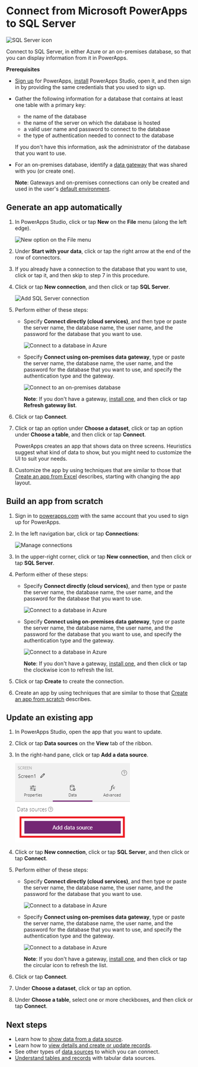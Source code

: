 <properties
	pageTitle="Overview of the SQL Server connection | Microsoft PowerApps"
	description="Step-by-step instructions for how to connect to Azure SQL or an on-premises SQL Server database"
	services=""
	suite="powerapps"
	documentationCenter="" 	
	authors="archnair"
	manager="anneta"
	editor=""
	tags="" />

<tags
ms.service="powerapps"
ms.devlang="na"
ms.topic="article"
ms.tgt_pltfrm="na"
ms.workload="na"
ms.date="07/12/2016"
ms.author="archanan"/>

# Connect from Microsoft PowerApps to SQL Server #

![SQL Server icon](./media/connection-azure-sqldatabase/sqlicon.png)

Connect to SQL Server, in either Azure or an on-premises database, so that you can display information from it in PowerApps.

**Prerequisites**

- [Sign up](signup-for-powerapps.md) for PowerApps, [install](http://aka.ms/powerappsinstall) PowerApps Studio, open it, and then sign in by providing the same credentials that you used to sign up.
- Gather the following information for a database that contains at least one table with a primary key:

	- the name of the database
	- the name of the server on which the database is hosted
	- a valid user name and password to connect to the database
	- the type of authentication needed to connect to the database

	If you don't have this information, ask the administrator of the database that you want to use.
- For an on-premises database, identify a [data gateway](gateway-management.md) that was shared with you (or create one).

	**Note**: Gateways and on-premises connections can only be created and used in the user's [default environment](working-with-environments.md).

## Generate an app automatically ##
1. In PowerApps Studio, click or tap **New** on the **File** menu (along the left edge).

	![New option on the File menu](./media/connection-azure-sqldatabase/file-new.png)

1. Under **Start with your data**, click or tap the right arrow at the end of the row of connectors.

1. If you already have a connection to the database that you want to use, click or tap it, and then skip to step 7 in this procedure.

1. Click or tap **New connection**, and then click or tap **SQL Server**.

	![Add SQL Server connection](./media/connection-azure-sqldatabase/add-sql-connection.png)

1. Perform either of these steps:

	- Specify **Connect directly (cloud services)**, and then type or paste the server name, the database name, the user name, and the password for the database that you want to use.

		![Connect to a database in Azure](./media/connection-azure-sqldatabase/connect-azure.png)

	- Specify **Connect using on-premises data gateway**, type or paste the server name, the database name, the user name, and the password for the database that you want to use, and specify the authentication type and the gateway.

		![Connect to an on-premises database](./media/connection-azure-sqldatabase/connect-onprem.png)

		**Note**: If you don't have a gateway, [install one](gateway-reference.md), and then click or tap **Refresh gateway list**.

1. Click or tap **Connect**.

1. Click or tap an option under **Choose a dataset**, click or tap an option under **Choose a table**, and then click or tap **Connect**.

	PowerApps creates an app that shows data on three screens. Heuristics suggest what kind of data to show, but you might need to customize the UI to suit your needs.

1. Customize the app by using techniques that are similar to those that [Create an app from Excel](get-started-create-from-data.md) describes, starting with changing the app layout.

## Build an app from scratch ##
1. Sign in to [powerapps.com](https://web.powerapps.com) with the same account that you used to sign up for PowerApps.

1. In the left navigation bar, click or tap **Connections**:  

	![Manage connections](./media/connection-azure-sqldatabase/manage-connections.png)

1. In the upper-right corner, click or tap **New connection**, and then click or tap **SQL Server**.

1. Perform either of these steps:

	- Specify **Connect directly (cloud services)**, and then type or paste the server name, the database name, the user name, and the password for the database that you want to use.

		![Connect to a database in Azure](./media/connection-azure-sqldatabase/connect-azure-portal.png)

	- Specify **Connect using on-premises data gateway**, type or paste the server name, the database name, the user name, and the password for the database that you want to use, and specify the authentication type and the gateway.

		![Connect to a database in Azure](./media/connection-azure-sqldatabase/connect-onprem-portal.png)

		**Note**: If you don't have a gateway, [install one](gateway-reference.md), and then click or tap the clockwise icon to refresh the list.

1. Click or tap **Create** to create the connection.

1. Create an app by using techniques that are similar to those that [Create an app from scratch](get-started-create-from-blank.md) describes.

## Update an existing app ##
1. In PowerApps Studio, open the app that you want to update.

1. Click or tap **Data sources** on the **View** tab of the ribbon.

1. In the right-hand pane, click or tap **Add a data source**.

	![Add data source](./media/connection-azure-sqldatabase/add-data-source.png)

1. Click or tap **New connection**, click or tap **SQL Server**, and then click or tap **Connect**.

1. Perform either of these steps:

	- Specify **Connect directly (cloud services)**, and then type or paste the server name, the database name, the user name, and the password for the database that you want to use.

		![Connect to a database in Azure](./media/connection-azure-sqldatabase/connect-azure-fromblank.png)

	- Specify **Connect using on-premises data gateway**, type or paste the server name, the database name, the user name, and the password for the database that you want to use, and specify the authentication type and the gateway.

		![Connect to a database in Azure](./media/connection-azure-sqldatabase/connect-onprem-fromblank.png)

		**Note**: If you don't have a gateway, [install one](gateway-reference.md), and then click or tap the circular icon to refresh the list.

1. Click or tap **Connect**.

1. Under **Choose a dataset**, click or tap an option.

1. Under **Choose a table**, select one or more checkboxes, and then click or tap **Connect**.

## Next steps ##
- Learn how to [show data from a data source](../add-gallery.md).
- Learn how to [view details and create or update records](../add-form.md).
- See other types of [data sources](../connections-list.md) to which you can connect.  
- [Understand tables and records](../working-with-tables.md) with tabular data sources.

<!--NotAvailableYet
## View the available functions ##
This connection includes the following functions:

| Function Name |  Description |
| --- | --- |
|[GetItems](connection-azure-sqldatabase.md#getitems) | Retrieves rows from a SQL table |
|[PostItem](connection-azure-sqldatabase.md#postitem) | Inserts a new row into a SQL table |
|[GetItem](connection-azure-sqldatabase.md#getitem) | Retrieves a single row from a SQL table |
|[DeleteItem](connection-azure-sqldatabase.md#deleteitem) | Deletes a row from a SQL table |
|[PatchItem](connection-azure-sqldatabase.md#patchitem) | Updates an existing row in a SQL table |
|[GetTables](connection-azure-sqldatabase.md#gettables) | Retrieves tables from a SQL database |

### GetItems
Get rows: Retrieves rows from a SQL table

#### Input properties

| Name| Data Type|Required|Description|
| ---|---|---|---|
|table|string|yes|Name of SQL table|
|$skip|integer|no|Number of entries to skip (default = 0)|
|$top|integer|no|Maximum number of entries to retrieve (default = 256)|
|$filter|string|no|An ODATA filter query to restrict the number of entries|
|$orderby|string|no|An ODATA orderBy query for specifying the order of entries|

### PostItem
Insert row: Inserts a new row into a SQL table

#### Input properties

| Name| Data Type|Required|Description|
| ---|---|---|---|
|table|string|yes|Name of SQL table|
|item| |yes|Row to insert into the specified table in SQL|

#### Output properties

| Property Name | Data Type | Required | Description |
|---|---|---|---|
|value|array|No | |


### GetItem
Get row: Retrieves a single row from a SQL table

#### Input properties

| Name| Data Type|Required|Description|
| ---|---|---|---|
|table|string|yes|Name of SQL table|
|id|string|yes|Unique identifier of the row to retrieve|

#### Output properties

| Property Name | Data Type | Required | Description |
|---|---|---|---|
|ItemInternalId|string|No | |


### DeleteItem
Delete row: Deletes a row from a SQL table

#### Input properties

| Name| Data Type|Required|Description|
| ---|---|---|---|
|table|string|yes|Name of SQL table|
|id|string|yes|Unique identifier of the row to delete|

#### Output properties
None.

### PatchItem
Update row: Updates an existing row in a SQL table

#### Input properties

| Name| Data Type|Required|Description|
| ---|---|---|---|
|table|string|yes|Name of SQL table|
|id|string|yes|Unique identifier of the row to update|
|item| |yes|Row with updated values|

#### Output properties

| Property Name | Data Type | Required | Description |
|---|---|---|---|
|ItemInternalId|string|No | &nbsp; |


### GetTables
Get tables: Retrieves tables from a SQL database

#### Input properties
None.

#### Output properties

| Property Name | Data Type | Required | Description |
|---|---|---|---|
|value|array|No | Can output the Name and DisplayName properties |

### ExecuteProcedure
Execute stored procedure: Executes a stored procedure in SQL

#### Input properties

| Name| Data Type|Required|Description|
| ---|---|---|---|
|procedure|string|yes|Procedure name|
|parameters| |yes|Input parameters|

#### Output properties
Result of the stored procedure execution.

| Property Name | Data Type | Required | Description |
|---|---|---|---|
|OutputParameters|object|No | Output parameter values |
|ReturnCode|integer|No | Return code of a procedure |
|ResultSets|object|No | Result sets|

-->
